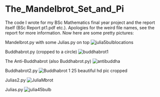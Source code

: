 # The_Mandelbrot_Set_and_Pi
The code I wrote for my BSc Mathematics final year project and the report itself (BSc Report pt1.pdf etc.). Apologies for the weird file names, see the report for more information. Now here are some pretty pictures:

Mandelbrot.py with some Julias.py on top
![julia5bulblocations](https://user-images.githubusercontent.com/86515484/126634872-19aff962-50fa-495c-93fc-1169ef2c191f.jpg)

Buddhabrot.py (cropped to a circle)
![buddhabrot1](https://user-images.githubusercontent.com/86515484/126634427-d0694870-fe50-455b-b21e-670bd1448b0e.png)

The Anti-Buddhabrot (also Buddhabrot.py)
![antibuddha](https://user-images.githubusercontent.com/86515484/126634369-34d4652a-50a7-4f66-9f93-08166b0a0484.jpg)

Buddhabrot2.py
![Buddhabrot 1 25 beautiful hd pic cropped](https://user-images.githubusercontent.com/86515484/126634606-5484fce2-b0db-46f8-a633-c7ab34859651.jpg)

Julias2.py
![JuliaMbrot](https://user-images.githubusercontent.com/86515484/126634664-9c47f54c-3d12-4c57-82d4-0daae3404065.jpg)

Julias.py
![julia45bulb](https://user-images.githubusercontent.com/86515484/126634684-5a0c9d79-8562-4ae8-9acc-e9ff5019015f.jpg)
